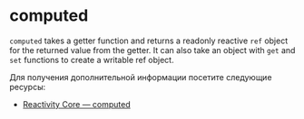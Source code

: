 # computed

`computed` takes a getter function and returns a readonly reactive `ref` object for the returned value from the getter. It can also take an object with `get` and `set` functions to create a writable ref object.

Для получения дополнительной информации посетите следующие ресурсы:

- [Reactivity Core — computed](https://vuejs.org/api/reactivity-core.html#computed)
